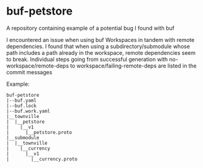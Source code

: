 # buf-petstore
A repository containing example of a potential bug I found with buf

I encountered an issue when using buf Workspaces in tandem with remote dependencies.
I found that when using a subdirectory/submodule whose path includes a path already in the workspace, remote dependencies seem to break.
Individual steps going from successful generation with no-workspace/remote-deps to workspace/failing-remote-deps are listed in the commit messages

Example:
```
buf-petstore
|--buf.yaml
|--buf.lock
|--buf.work.yaml
|__townville
|  |__petstore
|    |__v1
|      |__petstore.proto
|__submodule
|  |__townville
|    |__currency
|      |__v1
|        |__currency.proto
```
